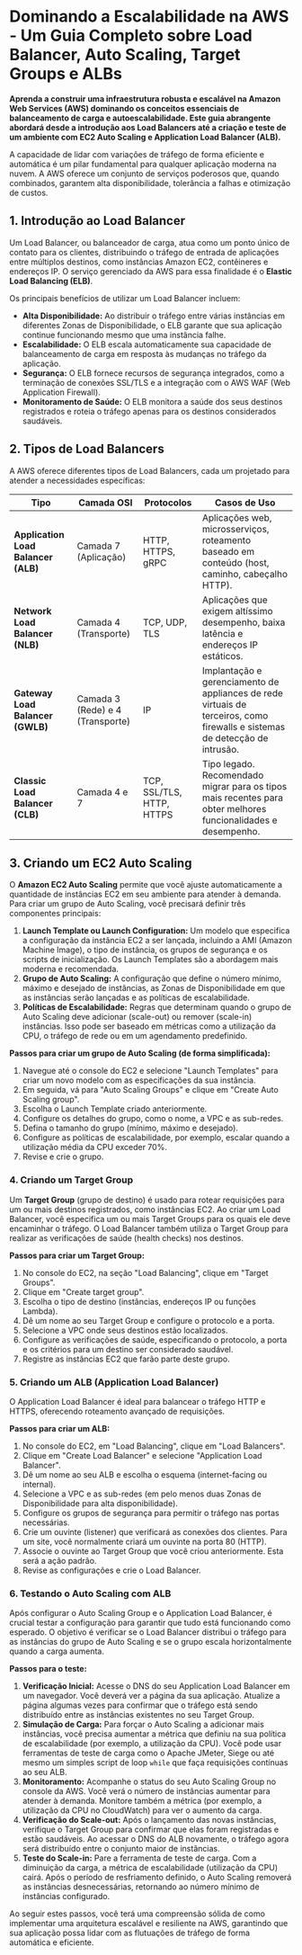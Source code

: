 # Dominando a Escalabilidade na AWS - Um Guia Completo sobre Load Balancer, Auto Scaling, Target Groups e ALBs

**Aprenda a construir uma infraestrutura robusta e escalável na Amazon Web Services (AWS) dominando os conceitos essenciais de balanceamento de carga e autoescalabilidade. Este guia abrangente abordará desde a introdução aos Load Balancers até a criação e teste de um ambiente com EC2 Auto Scaling e Application Load Balancer (ALB).**

A capacidade de lidar com variações de tráfego de forma eficiente e automática é um pilar fundamental para qualquer aplicação moderna na nuvem. A AWS oferece um conjunto de serviços poderosos que, quando combinados, garantem alta disponibilidade, tolerância a falhas e otimização de custos.

## 1. Introdução ao Load Balancer

Um Load Balancer, ou balanceador de carga, atua como um ponto único de contato para os clientes, distribuindo o tráfego de entrada de aplicações entre múltiplos destinos, como instâncias Amazon EC2, contêineres e endereços IP. O serviço gerenciado da AWS para essa finalidade é o **Elastic Load Balancing (ELB)**.

Os principais benefícios de utilizar um Load Balancer incluem:

- **Alta Disponibilidade:** Ao distribuir o tráfego entre várias instâncias em diferentes Zonas de Disponibilidade, o ELB garante que sua aplicação continue funcionando mesmo que uma instância falhe.
- **Escalabilidade:** O ELB escala automaticamente sua capacidade de balanceamento de carga em resposta às mudanças no tráfego da aplicação.
- **Segurança:** O ELB fornece recursos de segurança integrados, como a terminação de conexões SSL/TLS e a integração com o AWS WAF (Web Application Firewall).
- **Monitoramento de Saúde:** O ELB monitora a saúde dos seus destinos registrados e roteia o tráfego apenas para os destinos considerados saudáveis.

## 2. Tipos de Load Balancers

A AWS oferece diferentes tipos de Load Balancers, cada um projetado para atender a necessidades específicas:

| **Tipo**                            | **Camada OSI**                   | **Protocolos**            | **Casos de Uso**                                                                                                            |
| ----------------------------------- | -------------------------------- | ------------------------- | --------------------------------------------------------------------------------------------------------------------------- |
| **Application Load Balancer (ALB)** | Camada 7 (Aplicação)             | HTTP, HTTPS, gRPC         | Aplicações web, microsserviços, roteamento baseado em conteúdo (host, caminho, cabeçalho HTTP).                             |
| **Network Load Balancer (NLB)**     | Camada 4 (Transporte)            | TCP, UDP, TLS             | Aplicações que exigem altíssimo desempenho, baixa latência e endereços IP estáticos.                                        |
| **Gateway Load Balancer (GWLB)**    | Camada 3 (Rede) e 4 (Transporte) | IP                        | Implantação e gerenciamento de appliances de rede virtuais de terceiros, como firewalls e sistemas de detecção de intrusão. |
| **Classic Load Balancer (CLB)**     | Camada 4 e 7                     | TCP, SSL/TLS, HTTP, HTTPS | Tipo legado. Recomendado migrar para os tipos mais recentes para obter melhores funcionalidades e desempenho.               |

## 3. Criando um EC2 Auto Scaling

O **Amazon EC2 Auto Scaling** permite que você ajuste automaticamente a quantidade de instâncias EC2 em seu ambiente para atender à demanda. Para criar um grupo de Auto Scaling, você precisará definir três componentes principais:

1. **Launch Template ou Launch Configuration:** Um modelo que especifica a configuração da instância EC2 a ser lançada, incluindo a AMI (Amazon Machine Image), o tipo de instância, os grupos de segurança e os scripts de inicialização. Os Launch Templates são a abordagem mais moderna e recomendada.
2. **Grupo de Auto Scaling:** A configuração que define o número mínimo, máximo e desejado de instâncias, as Zonas de Disponibilidade em que as instâncias serão lançadas e as políticas de escalabilidade.
3. **Políticas de Escalabilidade:** Regras que determinam quando o grupo de Auto Scaling deve adicionar (scale-out) ou remover (scale-in) instâncias. Isso pode ser baseado em métricas como a utilização da CPU, o tráfego de rede ou em um agendamento predefinido.

**Passos para criar um grupo de Auto Scaling (de forma simplificada):**

1. Navegue até o console do EC2 e selecione "Launch Templates" para criar um novo modelo com as especificações da sua instância.
2. Em seguida, vá para "Auto Scaling Groups" e clique em "Create Auto Scaling group".
3. Escolha o Launch Template criado anteriormente.
4. Configure os detalhes do grupo, como o nome, a VPC e as sub-redes.
5. Defina o tamanho do grupo (mínimo, máximo e desejado).
6. Configure as políticas de escalabilidade, por exemplo, escalar quando a utilização média da CPU exceder 70%.
7. Revise e crie o grupo.

### 4. Criando um Target Group

Um **Target Group** (grupo de destino) é usado para rotear requisições para um ou mais destinos registrados, como instâncias EC2. Ao criar um Load Balancer, você especifica um ou mais Target Groups para os quais ele deve encaminhar o tráfego. O Load Balancer também utiliza o Target Group para realizar as verificações de saúde (health checks) nos destinos.

**Passos para criar um Target Group:**

1. No console do EC2, na seção "Load Balancing", clique em "Target Groups".
2. Clique em "Create target group".
3. Escolha o tipo de destino (instâncias, endereços IP ou funções Lambda).
4. Dê um nome ao seu Target Group e configure o protocolo e a porta.
5. Selecione a VPC onde seus destinos estão localizados.
6. Configure as verificações de saúde, especificando o protocolo, a porta e os critérios para um destino ser considerado saudável.
7. Registre as instâncias EC2 que farão parte deste grupo.

### 5. Criando um ALB (Application Load Balancer)

O Application Load Balancer é ideal para balancear o tráfego HTTP e HTTPS, oferecendo roteamento avançado de requisições.

**Passos para criar um ALB:**

1. No console do EC2, em "Load Balancing", clique em "Load Balancers".
2. Clique em "Create Load Balancer" e selecione "Application Load Balancer".
3. Dê um nome ao seu ALB e escolha o esquema (internet-facing ou internal).
4. Selecione a VPC e as sub-redes (em pelo menos duas Zonas de Disponibilidade para alta disponibilidade).
5. Configure os grupos de segurança para permitir o tráfego nas portas necessárias.
6. Crie um ouvinte (listener) que verificará as conexões dos clientes. Para um site, você normalmente criará um ouvinte na porta 80 (HTTP).
7. Associe o ouvinte ao Target Group que você criou anteriormente. Esta será a ação padrão.
8. Revise as configurações e crie o Load Balancer.

### 6. Testando o Auto Scaling com ALB

Após configurar o Auto Scaling Group e o Application Load Balancer, é crucial testar a configuração para garantir que tudo está funcionando como esperado. O objetivo é verificar se o Load Balancer distribui o tráfego para as instâncias do grupo de Auto Scaling e se o grupo escala horizontalmente quando a carga aumenta.

**Passos para o teste:**

1. **Verificação Inicial:** Acesse o DNS do seu Application Load Balancer em um navegador. Você deverá ver a página da sua aplicação. Atualize a página algumas vezes para confirmar que o tráfego está sendo distribuído entre as instâncias existentes no seu Target Group.
2. **Simulação de Carga:** Para forçar o Auto Scaling a adicionar mais instâncias, você precisa aumentar a métrica que definiu na sua política de escalabilidade (por exemplo, a utilização da CPU). Você pode usar ferramentas de teste de carga como o Apache JMeter, Siege ou até mesmo um simples script de loop `while` que faça requisições contínuas ao seu ALB.
3. **Monitoramento:** Acompanhe o status do seu Auto Scaling Group no console da AWS. Você verá o número de instâncias aumentar para atender à demanda. Monitore também a métrica (por exemplo, a utilização da CPU no CloudWatch) para ver o aumento da carga.
4. **Verificação do Scale-out:** Após o lançamento das novas instâncias, verifique o Target Group para confirmar que elas foram registradas e estão saudáveis. Ao acessar o DNS do ALB novamente, o tráfego agora será distribuído entre o conjunto maior de instâncias.
5. **Teste do Scale-in:** Pare a ferramenta de teste de carga. Com a diminuição da carga, a métrica de escalabilidade (utilização da CPU) cairá. Após o período de resfriamento definido, o Auto Scaling removerá as instâncias desnecessárias, retornando ao número mínimo de instâncias configurado.

Ao seguir estes passos, você terá uma compreensão sólida de como implementar uma arquitetura escalável e resiliente na AWS, garantindo que sua aplicação possa lidar com as flutuações de tráfego de forma automática e eficiente.